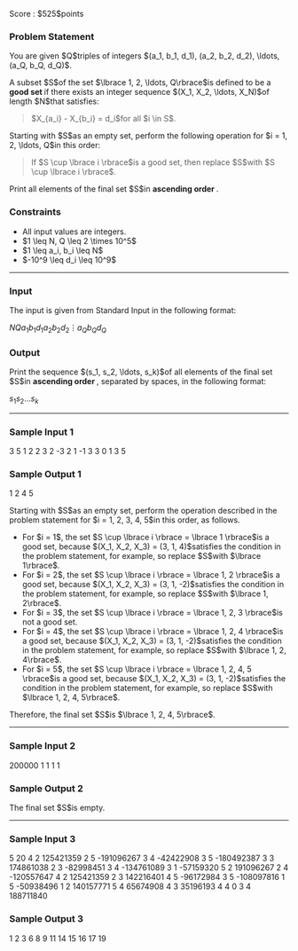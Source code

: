 
<div>

<span>

<span>

<p>
Score : $525$points
</p>

<div>

<section>

### **Problem Statement**

<p>
You are given $Q$triples of integers $(a_1, b_1, d_1), (a_2, b_2, d_2), \ldots, (a_Q, b_Q, d_Q)$.
</p>

<p>
A subset $S$of the set $\lbrace 1, 2, \ldots, Q\rbrace$is defined to be a 
<strong>
good set
</strong>
if there exists an integer sequence $(X_1, X_2, \ldots, X_N)$of length $N$that satisfies:
</p>

<blockquote>

<p>
$X_{a_i} - X_{b_i} = d_i$for all $i \in S$.
</p>

</blockquote>

<p>
Starting with $S$as an empty set, perform the following operation for $i = 1, 2, \ldots, Q$in this order:
</p>

<blockquote>

<p>
If $S \cup \lbrace i \rbrace$is a good set, then replace $S$with $S \cup \lbrace i \rbrace$.
</p>

</blockquote>

<p>
Print all elements of the final set $S$in 
<strong>
ascending order
</strong>
.
</p>

</section>

</div>

<div>

<section>

### **Constraints**

<ul>

<li>
All input values are integers.
</li>

<li>
$1 \leq N, Q \leq 2 \times 10^5$
</li>

<li>
$1 \leq a_i, b_i \leq N$
</li>

<li>
$-10^9 \leq d_i \leq 10^9$
</li>

</ul>

</section>

</div>

---

<div>

<div>

<section>

### **Input**

<p>
The input is given from Standard Input in the following format:
</p>

<div>

$N$$Q$$a_1$$b_1$$d_1$$a_2$$b_2$$d_2$$\vdots$$a_Q$$b_Q$$d_Q$
</div>

</section>

</div>

<div>

<section>

### **Output**

<p>
Print the sequence $(s_1, s_2, \ldots, s_k)$of all elements of the final set $S$in 
<strong>
ascending order
</strong>
, separated by spaces, in the following format:
</p>

<div>

$s_1$$s_2$$\ldots$$s_k$
</div>

</section>

</div>

</div>

---

<div>

<section>

### **Sample Input 1**

<div>

3 5
1 2 2
3 2 -3
2 1 -1
3 3 0
1 3 5

</div>

</section>

</div>

<div>

<section>

### **Sample Output 1**

<div>

1 2 4 5

</div>

<p>
Starting with $S$as an empty set, perform the operation described in the problem statement for $i = 1, 2, 3, 4, 5$in this order, as follows.
</p>

<ul>

<li>
For $i = 1$, the set $S \cup \lbrace i \rbrace = \lbrace 1 \rbrace$is a good set, because $(X_1, X_2, X_3) = (3, 1, 4)$satisfies the condition in the problem statement, for example, so replace $S$with $\lbrace 1\rbrace$.
</li>

<li>
For $i = 2$, the set $S \cup \lbrace i \rbrace = \lbrace 1, 2 \rbrace$is a good set, because $(X_1, X_2, X_3) = (3, 1, -2)$satisfies the condition in the problem statement, for example, so replace $S$with $\lbrace 1, 2\rbrace$.
</li>

<li>
For $i = 3$, the set $S \cup \lbrace i \rbrace = \lbrace 1, 2, 3 \rbrace$is not a good set.
</li>

<li>
For $i = 4$, the set $S \cup \lbrace i \rbrace = \lbrace 1, 2, 4 \rbrace$is a good set, because $(X_1, X_2, X_3) = (3, 1, -2)$satisfies the condition in the problem statement, for example, so replace $S$with $\lbrace 1, 2, 4\rbrace$.
</li>

<li>
For $i = 5$, the set $S \cup \lbrace i \rbrace = \lbrace 1, 2, 4, 5 \rbrace$is a good set, because $(X_1, X_2, X_3) = (3, 1, -2)$satisfies the condition in the problem statement, for example, so replace $S$with $\lbrace 1, 2, 4, 5\rbrace$.
</li>

</ul>

<p>
Therefore, the final set $S$is $\lbrace 1, 2, 4, 5\rbrace$.
</p>

</section>

</div>

---

<div>

<section>

### **Sample Input 2**

<div>

200000 1
1 1 1

</div>

</section>

</div>

<div>

<section>

### **Sample Output 2**

<div>


</div>

<p>
The final set $S$is empty.
</p>

</section>

</div>

---

<div>

<section>

### **Sample Input 3**

<div>

5 20
4 2 125421359
2 5 -191096267
3 4 -42422908
3 5 -180492387
3 3 174861038
2 3 -82998451
3 4 -134761089
3 1 -57159320
5 2 191096267
2 4 -120557647
4 2 125421359
2 3 142216401
4 5 -96172984
3 5 -108097816
1 5 -50938496
1 2 140157771
5 4 65674908
4 3 35196193
4 4 0
3 4 188711840

</div>

</section>

</div>

<div>

<section>

### **Sample Output 3**

<div>

1 2 3 6 8 9 11 14 15 16 17 19

</div>

</section>

</div>

</span>

</span>

</div>
